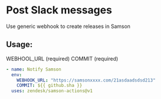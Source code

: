 # Post Slack messages

Use generic webhook to create releases in Samson

## Usage:
WEBHOOL_URL (required)
COMMIT (required)
```yaml
- name: Notify Samson
  env:
    WEBHOOK_URL: "https://samsonxxxx.com/21asdaadsdsd213"
    COMMIT: ${{ github.sha }}
  uses: zendesk/samson-actions@v1
```


